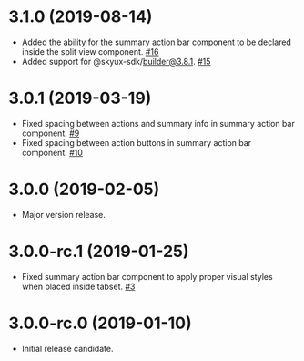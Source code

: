 # 3.1.0 (2019-08-14)

- Added the ability for the summary action bar component to be declared inside the split view component. [#16](https://github.com/blackbaud/skyux-action-bars/pull/16)
- Added support for @skyux-sdk/builder@3.8.1. [#15](https://github.com/blackbaud/skyux-action-bars/pull/15)

# 3.0.1 (2019-03-19)

- Fixed spacing between actions and summary info in summary action bar component. [#9](https://github.com/blackbaud/skyux-action-bars/pull/9)
- Fixed spacing between action buttons in summary action bar component. [#10](https://github.com/blackbaud/skyux-action-bars/pull/10)

# 3.0.0 (2019-02-05)

- Major version release.

# 3.0.0-rc.1 (2019-01-25)

- Fixed summary action bar component to apply proper visual styles when placed inside tabset. [#3](https://github.com/blackbaud/skyux-action-bars/pull/3)

# 3.0.0-rc.0 (2019-01-10)

- Initial release candidate.
